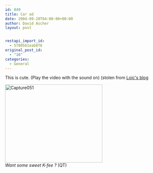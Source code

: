 ```yaml
---
id: 849
title: Car ad
date: 2004-09-20T04:00:00+00:00
author: David Ascher
layout: post


restapi_import_id:
  - 5780561eab8f6
original_post_id:
  - "16"
categories:
  - General
---
```

This is cute. (Play the video with the sound on) (stolen from [Loic&apos;s blog](http://www.loiclemeur.com/english/2004/08/fun_ads.html)

[<img src="http://www.loiclemeur.com/english/images/Capture051.jpg" height="255" width="318" alt="Capture051" />](http://www.stokeyouth.co.uk/Classic_Auto_1.mpeg)  
_Want some sweet K-fee ?_ (QT)